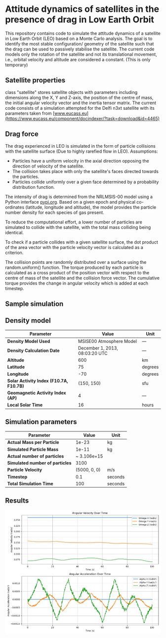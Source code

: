 # Attitude dynamics of satellites in the presence of drag in Low Earth Orbit

This repository contains code to simulate the attitude dynamics of a satellite in Low Earth Orbit (LEO) based on a Monte Carlo analysis. The goal is to identify the most stable configuration/ geometry of the satellite such that the drag can be used to passively stabilise the satellite. The current code models only the rotation of the satellite and not its translational movement, i.e., orbital velocity and altitude are considered a constant. (This is only temporary)

## Satellite properties

class "satellite" stores satellite objects with parameters including dimensions along the X, Y and Z-axis, the position of the centre of mass, the initial angular velocity vector and the inertia tensor matrix. The current code consists of a simulation attempted for the Delfi n3xt satellite with its parameters taken from [www.eucass.eu](https://www.eucass.eu/component/docindexer/?task=download&id=4465)

## Drag force

The drag experienced in LEO is simulated in the form of particle collisions with the satellite surface (Due to highly rarefied flow in LEO). Assumptions:

- Particles have a uniform velocity in the axial direction opposing the direction of velocity of the satellite.
- The collision takes place with only the satellite's faces directed towards the particles.
- Particles collide uniformly over a given face determined by a probability distribution function.

The intensity of drag is determined from the NRLMSIS-00 model using a Python interface [pypi.org](https://pypi.org/project/nrlmsise00/). Based on a given epoch and physical co-ordinates (latitude, longitude and altitude), the model provides the particle number density for each species of gas present. 

To reduce the computational effort, a lower number of particles are simulated to collide with the satellite, with the total mass colliding being identical. 

To check if a particle collides with a given satellite surface, the dot product of the area vector with the particle velocity vector is calculated as a criterion.

The collision points are randomly distributed over a surface using the random.uniform() function. The torque produced by each particle is calculated as a cross product of the position vector with respect to the centre of mass of the satellite and the collision force vector. The cumulative torque provides the change in angular velocity which is added at each timestep.

## Sample simulation

## Density model

| Parameter                     | Value                                  | Unit        |
|--------------------------------|----------------------------------------|------------|
| **Density Model Used**         | MSISE00 Atmosphere Model               | —          |
| **Density Calculation Date**   | December 1, 2013, 08:03:20 UTC         | —          |
| **Altitude**                   | 600                                    | km         |
| **Latitude**                   | 75                                     | degrees    |
| **Longitude**                  | -70                                    | degrees    |
| **Solar Activity Index (F10.7A, F10.7B)** | (150, 150)                 | sfu        |
| **Geomagnetic Activity Index (AP)** | 4                               | —          |
| **Local Solar Time**           | 16                                     | hours      |

## Simulation parameters

| Parameter                     | Value                                  | Unit        |
|--------------------------------|----------------------------------------|------------|
| **Actual Mass per Particle**   | 1e-23                                  | kg         |
| **Simulated Particle Mass**    | 1e-11                                  | kg         |
| **Actual number of particles**   | ~ 3.106e+15                                 |          |
| **Simulated number of particles**    | 3100                                  |          |
| **Particle Velocity**          | (5000, 0, 0)                           | m/s        |
| **Timestep**                   | 0.1                                    | seconds    |
| **Total Simulation Time**      | 100                                    | seconds    |

## Results

![image](AngularVA_vs_time_updated.png)
